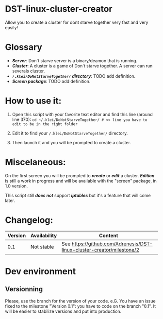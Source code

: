 # DST-linux-cluster-creator
Allow you to create a cluster for dont starve together very fast and very easily!

# Glossary
- ***Server***: Don't starve server is a binary/deamon that is running.
- ***Cluster***: A cluster is a game of Don't starve together. A server can run severals cluster.
- ***`/.klei/DoNotStarveTogether/` directory***: TODO add definition.
- ***Screen package***: TODO add definition.

# How to use it:
1. Open this script with your favorite text editor and find this line (around line 370): `cd ~/.klei/DoNotStarveTogether/ # << line you have to edit to be in the right folder`

2. Edit it to find your `/.klei/DoNotStarveTogether/` directory.

3. Then launch it and you will be prompted to create a cluster. 

# Miscelaneous:
On the first screen you will be prompted to ***create*** or ***edit*** a cluster. ***Edition*** is still a work in progress and will be available with the "screen" package, in 1.0 version.

This script still ***does not*** support ***iptables*** but it's a feature that will come later.

# Changelog:
Version | Availability | Content
------------ | ------------- | -------------
0.1 | Not stable | See https://github.com/Adrenesis/DST-linux-cluster-creator/milestone/2

# Dev environment
## Versionning
Please, use the branch for the version of your code.
e.G. You have an issue fixed to the milestone "Version 0.1": you have to code on the branch "0.1".
It will be easier to stabilize versions and put into production.
